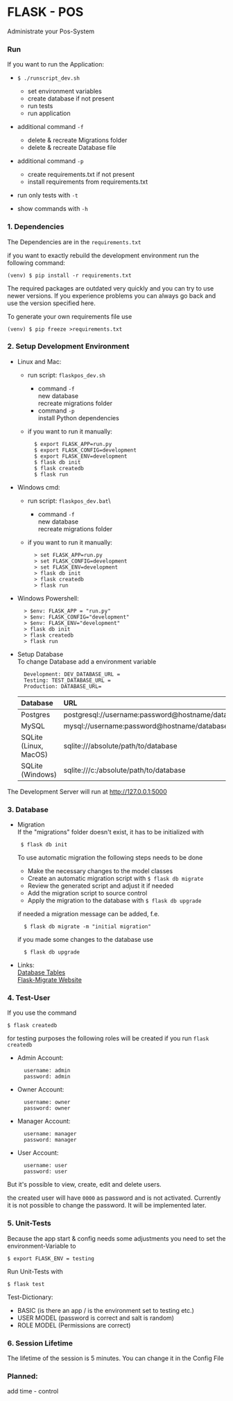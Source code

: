 # FLASK - POS

Administrate your Pos-System

### Run

If you want to run the Application:

- `$ ./runscript_dev.sh`
    - set environment variables
    - create database if not present
    - run tests
    - run application
   
- additional command `-f`
    - delete & recreate Migrations folder
    - delete & recreate Database file


- additional command `-p`
   - create requirements.txt if not present
   - install requirements from requirements.txt

- run only tests with `-t`
- show commands with `-h`
    

### 1. Dependencies

The Dependencies are in the `requirements.txt`

if you want to exactly rebuild the development environment
run the following command:

    (venv) $ pip install -r requirements.txt
    
The required packages are outdated very quickly and you can try to use newer versions.
If you experience problems you can always go back and use the version specified here.

To generate your own requirements file use

    (venv) $ pip freeze >requirements.txt

### 2. Setup Development Environment

- Linux and Mac:

    - run script: `flaskpos_dev.sh`
        - command `-f`\
            new database\
            recreate migrations folder
        - command `-p`\
            install Python dependencies
    
    - if you want to run it manually:

            $ export FLASK_APP=run.py
            $ export FLASK_CONFIG=development
            $ export FLASK_ENV=development
            $ flask db init
            $ flask createdb
            $ flask run
- Windows cmd:

    - run script: `flaskpos_dev.bat`\
      - command `-f`\
        new database\
        recreate migrations folder
    
    - if you want to run it manually:

            > set FLASK_APP=run.py
            > set FLASK_CONFIG=development
            > set FLASK_ENV=development
            > flask db init
            > flask createdb
            > flask run
- Windows Powershell:

        > $env: FLASK_APP = "run.py"
        > $env: FLASK_CONFIG="development"
        > $env: FLASK_ENV="development"
        > flask db init
        > flask createdb
        > flask run
- Setup Database\
To change Database add a environment variable
        
        Development: DEV_DATABASE_URL =
        Testing: TEST_DATABASE_URL =
        Production: DATABASE_URL=

    | Database | URL |
    |:---|:---|
    | Postgres | postgresql://username:password@hostname/database |
    | MySQL | mysql://username:password@hostname/database |
    | SQLite (Linux, MacOS) | sqlite:///absolute/path/to/database |
    | SQLite (Windows)  | sqlite:///c:/absolute/path/to/database

   
The Development Server will run at http://127.0.0.1:5000

### 3. Database

- Migration\
If the "migrations" folder doesn't exist, it has to be initialized with
       
       $ flask db init 
    To use automatic migration the following steps needs to be done
    + Make the necessary changes to the model classes
    + Create an automatic migration script with `$ flask db migrate`
    + Review the generated script and adjust it if needed
    + Add the migration script to source control
    + Apply the migration to the database with `$ flask db upgrade`
    
    if needed a migration message can be added, f.e.
    
        $ flask db migrate -m "initial migration"
    
    if you made some changes to the database use
    
        $ flask db upgrade
    

- Links:\
[ Database Tables ](documentation/database/index.md "Database Tables" )\
[ Flask-Migrate Website ](https://flask-migrate.readthedocs.io/en/latest/
                                                 "Online Documentation" )

### 4. Test-User

If you use the command

    $ flask createdb
    
for testing purposes the following roles will be created
if you run `flask createdb`

- Admin Account:

        username: admin
        password: admin

- Owner Account:

        username: owner
        password: owner

- Manager Account:

        username: manager
        password: manager

- User Account:

        username: user
        password: user
           
But it's possible to view, create, edit and delete users.

the created user will have `0000` as password and is not activated.
Currently it is not possible to change the password. It will be implemented later.

### 5. Unit-Tests

Because the app start & config needs some adjustments you need to set the environment-Variable to

    $ export FLASK_ENV = testing
    

Run Unit-Tests with
        
    $ flask test
        
Test-Dictionary:

- BASIC (is there an app / is the environment set to testing etc.)
- USER MODEL (password is correct and salt is random)
- ROLE MODEL (Permissions are correct)

### 6. Session Lifetime

The lifetime of the session is 5 minutes.
You can change it in the Config File

### Planned:

add time - control 